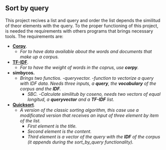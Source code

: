 ## Sort by query

This project recives a list and query and order the list depends the similitud of theor elements with the query.
To the proper functioning of this project, is needed the requirements with others programs that brings necessary tools.
The requirements are:
- [**Corpy**](https://www.github.com/Ariiies/corpy).
    - *For to have data available about the words and documents that make up a corpus.*
- [**TF-IDF**](https://www.github.com/Ariiies/tfidf).
    - *For to have the weight of words in the coprus, use **corpy**.*
- **simbycos.**
    - *Brings two functios.*
        -*queryvector.*
            -*function to vectorize a query with *IDF* data. Needs three inputs, a **query**, the **vocabulary** of the corpus and the **IDF**.*
        - *SBC.*
            -*Calculate similitub by coseno, needs two vectors of equal longitud, a **queryvector** and a **TF-IDF** list.*
- [**Quicksort**](https://www.github.com/Ariiies/quicsort).
    - *A version of the classic sorting algorithm, this case use a modificated version that receives an input of three element by item of the list.*
        - *First element is the title.*
        - *Second element is the content.*
        - *Third element is a vector of the query with the **IDF** of the corpus (it appends during the sort_by_query functionality).*

